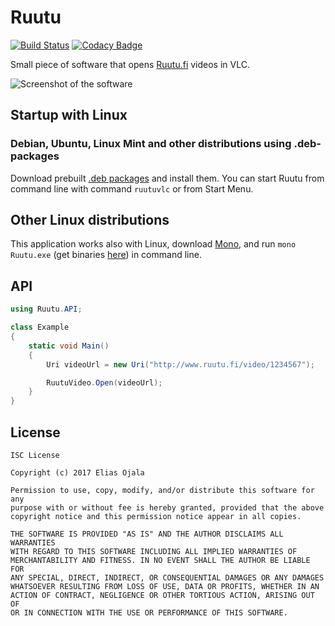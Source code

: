 # Ruutu

[![Build Status](https://travis-ci.org/theel0ja/Ruutu.svg?branch=master)](https://travis-ci.org/theel0ja/Ruutu)
[![Codacy Badge](https://api.codacy.com/project/badge/Grade/332e8f07edc24522babd5883c20c845d)](https://www.codacy.com/app/theel0ja/Ruutu?utm_source=github.com&amp;utm_medium=referral&amp;utm_content=theel0ja/Ruutu&amp;utm_campaign=Badge_Grade)

Small piece of software that opens [Ruutu.fi](http://www.ruutu.fi/) videos in VLC.

![Screenshot of the software](Screenshot.gif)

## Startup with Linux
### Debian, Ubuntu, Linux Mint and other distributions using .deb-packages
Download prebuilt [.deb packages](https://github.com/theel0ja/Ruutu/releases) and install them. You can start Ruutu from command line with command `ruutuvlc` or from Start Menu.

## Other Linux distributions
This application works also with Linux, download [Mono](http://www.mono-project.com/), and run `mono Ruutu.exe` (get binaries [here](https://github.com/theel0ja/Ruutu/releases)) in command line.

## API
```csharp
using Ruutu.API;

class Example
{
	static void Main()
	{
		Uri videoUrl = new Uri("http://www.ruutu.fi/video/1234567");

		RuutuVideo.Open(videoUrl);
	}
}
```

## License

```
ISC License

Copyright (c) 2017 Elias Ojala

Permission to use, copy, modify, and/or distribute this software for any
purpose with or without fee is hereby granted, provided that the above
copyright notice and this permission notice appear in all copies.

THE SOFTWARE IS PROVIDED "AS IS" AND THE AUTHOR DISCLAIMS ALL WARRANTIES
WITH REGARD TO THIS SOFTWARE INCLUDING ALL IMPLIED WARRANTIES OF
MERCHANTABILITY AND FITNESS. IN NO EVENT SHALL THE AUTHOR BE LIABLE FOR
ANY SPECIAL, DIRECT, INDIRECT, OR CONSEQUENTIAL DAMAGES OR ANY DAMAGES
WHATSOEVER RESULTING FROM LOSS OF USE, DATA OR PROFITS, WHETHER IN AN
ACTION OF CONTRACT, NEGLIGENCE OR OTHER TORTIOUS ACTION, ARISING OUT OF
OR IN CONNECTION WITH THE USE OR PERFORMANCE OF THIS SOFTWARE.
```
